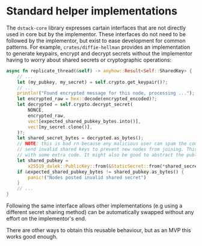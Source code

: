 # Standard helper implementations

The `dstack-core` library expresses cartain interfaces that are not directly used in core but by the implementor. These interfaces do not need to be followed by the implementor, but exist to ease development for common patterns. For example, `crates/diffie-hellman` provides an implementation to generate keypairs, encrypt and decrypt secrets without the implementor having to worry about shared secrets or cryptographic operations:

```rust
async fn replicate_thread(&self) -> anyhow::Result<Self::SharedKey> {
    // ...
    let (my_pubkey, my_secret) = self.crypto.get_keypair()?;
    // ...
    println!("Found encrypted message for this node, processing ...");
    let encrypted_raw = hex::decode(encrypted_encoded)?;
    let decrypted = self.crypto.decrypt_secret(
        NONCE,
        encrypted_raw,
        vec![expected_shared_pubkey_bytes.into()],
        vec![my_secret.clone()],
    )?;
    let shared_secret_bytes = decrypted.as_bytes();
    // NOTE: this is bad rn because any malicious user can spam the comms network and
    // send invalid shared keys to prevent new nodes from joining. This is easily avoidable
    // with some extra code. It might also be good to abstract the public key checking.
    let shared_pubkey =
        x25519_dalek::PublicKey::from(&StaticSecret::from(*shared_secret_bytes));
    if &expected_shared_pubkey_bytes != shared_pubkey.as_bytes() {
        panic!("Nodes posted invalid shared secret")
    }
    // ...
}
```

Following the same interface allows other implementations (e.g using a different secret sharing method) can be automatically swapped without any effort on the implementor's end.

There are other ways to obtain this reusable behaviour, but as an MVP this works good enough.
